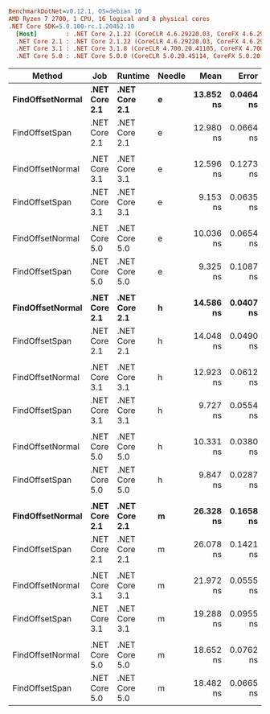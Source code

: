 ``` ini

BenchmarkDotNet=v0.12.1, OS=debian 10
AMD Ryzen 7 2700, 1 CPU, 16 logical and 8 physical cores
.NET Core SDK=5.0.100-rc.1.20452.10
  [Host]        : .NET Core 2.1.22 (CoreCLR 4.6.29220.03, CoreFX 4.6.29220.01), X64 RyuJIT
  .NET Core 2.1 : .NET Core 2.1.22 (CoreCLR 4.6.29220.03, CoreFX 4.6.29220.01), X64 RyuJIT
  .NET Core 3.1 : .NET Core 3.1.8 (CoreCLR 4.700.20.41105, CoreFX 4.700.20.41903), X64 RyuJIT
  .NET Core 5.0 : .NET Core 5.0.0 (CoreCLR 5.0.20.45114, CoreFX 5.0.20.45114), X64 RyuJIT


```
|           Method |           Job |       Runtime | Needle |      Mean |     Error |    StdDev | Ratio |
|----------------- |-------------- |-------------- |------- |----------:|----------:|----------:|------:|
| **FindOffsetNormal** | **.NET Core 2.1** | **.NET Core 2.1** |      **e** | **13.852 ns** | **0.0464 ns** | **0.0412 ns** |  **1.00** |
|   FindOffsetSpan | .NET Core 2.1 | .NET Core 2.1 |      e | 12.980 ns | 0.0664 ns | 0.0589 ns |  0.94 |
|                  |               |               |        |           |           |           |       |
| FindOffsetNormal | .NET Core 3.1 | .NET Core 3.1 |      e | 12.596 ns | 0.1273 ns | 0.1190 ns |  1.00 |
|   FindOffsetSpan | .NET Core 3.1 | .NET Core 3.1 |      e |  9.153 ns | 0.0635 ns | 0.0594 ns |  0.73 |
|                  |               |               |        |           |           |           |       |
| FindOffsetNormal | .NET Core 5.0 | .NET Core 5.0 |      e | 10.036 ns | 0.0654 ns | 0.0546 ns |  1.00 |
|   FindOffsetSpan | .NET Core 5.0 | .NET Core 5.0 |      e |  9.325 ns | 0.1087 ns | 0.1017 ns |  0.93 |
|                  |               |               |        |           |           |           |       |
| **FindOffsetNormal** | **.NET Core 2.1** | **.NET Core 2.1** |      **h** | **14.586 ns** | **0.0407 ns** | **0.0381 ns** |  **1.00** |
|   FindOffsetSpan | .NET Core 2.1 | .NET Core 2.1 |      h | 14.048 ns | 0.0490 ns | 0.0409 ns |  0.96 |
|                  |               |               |        |           |           |           |       |
| FindOffsetNormal | .NET Core 3.1 | .NET Core 3.1 |      h | 12.923 ns | 0.0612 ns | 0.0511 ns |  1.00 |
|   FindOffsetSpan | .NET Core 3.1 | .NET Core 3.1 |      h |  9.727 ns | 0.0554 ns | 0.0463 ns |  0.75 |
|                  |               |               |        |           |           |           |       |
| FindOffsetNormal | .NET Core 5.0 | .NET Core 5.0 |      h | 10.331 ns | 0.0380 ns | 0.0337 ns |  1.00 |
|   FindOffsetSpan | .NET Core 5.0 | .NET Core 5.0 |      h |  9.847 ns | 0.0287 ns | 0.0254 ns |  0.95 |
|                  |               |               |        |           |           |           |       |
| **FindOffsetNormal** | **.NET Core 2.1** | **.NET Core 2.1** |      **m** | **26.328 ns** | **0.1658 ns** | **0.1384 ns** |  **1.00** |
|   FindOffsetSpan | .NET Core 2.1 | .NET Core 2.1 |      m | 26.078 ns | 0.1421 ns | 0.1187 ns |  0.99 |
|                  |               |               |        |           |           |           |       |
| FindOffsetNormal | .NET Core 3.1 | .NET Core 3.1 |      m | 21.972 ns | 0.0555 ns | 0.0492 ns |  1.00 |
|   FindOffsetSpan | .NET Core 3.1 | .NET Core 3.1 |      m | 19.288 ns | 0.0955 ns | 0.0798 ns |  0.88 |
|                  |               |               |        |           |           |           |       |
| FindOffsetNormal | .NET Core 5.0 | .NET Core 5.0 |      m | 18.652 ns | 0.0762 ns | 0.0676 ns |  1.00 |
|   FindOffsetSpan | .NET Core 5.0 | .NET Core 5.0 |      m | 18.482 ns | 0.0665 ns | 0.0622 ns |  0.99 |
